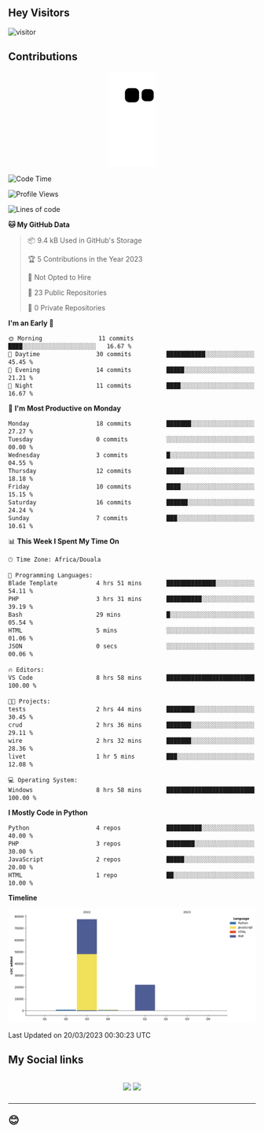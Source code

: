 ## Hey Visitors
![visitor](https://profile-counter.glitch.me/Fotsingboris/count.svg)

## Contributions
<p align="center">
  <img src="https://raw.githubusercontent.com/Fotsingboris/Fotsingboris/output/github-contribution-grid-snake.svg" />
</p>

<!--START_SECTION:waka-->
![Code Time](http://img.shields.io/badge/Code%20Time-190%20hrs%2059%20mins-blue)

![Profile Views](http://img.shields.io/badge/Profile%20Views-1-blue)

![Lines of code](https://img.shields.io/badge/From%20Hello%20World%20I%27ve%20Written-100.9%20thousand%20lines%20of%20code-blue)

**🐱 My GitHub Data** 

> 📦 9.4 kB Used in GitHub's Storage 
 > 
> 🏆 5 Contributions in the Year 2023
 > 
> 🚫 Not Opted to Hire
 > 
> 📜 23 Public Repositories 
 > 
> 🔑 0 Private Repositories 
 > 
**I'm an Early 🐤** 

```text
🌞 Morning                11 commits          ████░░░░░░░░░░░░░░░░░░░░░   16.67 % 
🌆 Daytime                30 commits          ███████████░░░░░░░░░░░░░░   45.45 % 
🌃 Evening                14 commits          █████░░░░░░░░░░░░░░░░░░░░   21.21 % 
🌙 Night                  11 commits          ████░░░░░░░░░░░░░░░░░░░░░   16.67 % 
```
📅 **I'm Most Productive on Monday** 

```text
Monday                   18 commits          ███████░░░░░░░░░░░░░░░░░░   27.27 % 
Tuesday                  0 commits           ░░░░░░░░░░░░░░░░░░░░░░░░░   00.00 % 
Wednesday                3 commits           █░░░░░░░░░░░░░░░░░░░░░░░░   04.55 % 
Thursday                 12 commits          █████░░░░░░░░░░░░░░░░░░░░   18.18 % 
Friday                   10 commits          ████░░░░░░░░░░░░░░░░░░░░░   15.15 % 
Saturday                 16 commits          ██████░░░░░░░░░░░░░░░░░░░   24.24 % 
Sunday                   7 commits           ███░░░░░░░░░░░░░░░░░░░░░░   10.61 % 
```


📊 **This Week I Spent My Time On** 

```text
🕑︎ Time Zone: Africa/Douala

💬 Programming Languages: 
Blade Template           4 hrs 51 mins       ██████████████░░░░░░░░░░░   54.11 % 
PHP                      3 hrs 31 mins       ██████████░░░░░░░░░░░░░░░   39.19 % 
Bash                     29 mins             █░░░░░░░░░░░░░░░░░░░░░░░░   05.54 % 
HTML                     5 mins              ░░░░░░░░░░░░░░░░░░░░░░░░░   01.06 % 
JSON                     0 secs              ░░░░░░░░░░░░░░░░░░░░░░░░░   00.06 % 

🔥 Editors: 
VS Code                  8 hrs 58 mins       █████████████████████████   100.00 % 

🐱‍💻 Projects: 
tests                    2 hrs 44 mins       ████████░░░░░░░░░░░░░░░░░   30.45 % 
crud                     2 hrs 36 mins       ███████░░░░░░░░░░░░░░░░░░   29.11 % 
wire                     2 hrs 32 mins       ███████░░░░░░░░░░░░░░░░░░   28.36 % 
livet                    1 hr 5 mins         ███░░░░░░░░░░░░░░░░░░░░░░   12.08 % 

💻 Operating System: 
Windows                  8 hrs 58 mins       █████████████████████████   100.00 % 
```

**I Mostly Code in Python** 

```text
Python                   4 repos             ██████████░░░░░░░░░░░░░░░   40.00 % 
PHP                      3 repos             ████████░░░░░░░░░░░░░░░░░   30.00 % 
JavaScript               2 repos             █████░░░░░░░░░░░░░░░░░░░░   20.00 % 
HTML                     1 repo              ██░░░░░░░░░░░░░░░░░░░░░░░   10.00 % 
```



**Timeline**

![Lines of Code chart](https://raw.githubusercontent.com/Fotsingboris/Fotsingboris/main/assets/bar_graph.png)


 Last Updated on 20/03/2023 00:30:23 UTC
<!--END_SECTION:waka-->

<h2>My Social links <h2>
<p align="center">
   <a href="https://linkedin.com/in/Fotsingboris-Mathieu"><img src="https://img.shields.io/badge/linkedin-%230077B5.svg?style=for-the-badge&logo=linkedin&logoColor=white"></a>
   <a href="https://instagram.com/Fotsingboris"><img src="https://img.shields.io/badge/instagram-%23E4405F.svg?style=for-the-badge&logo=Instagram&logoColor=white"></a>
  </p>
<hr>
😊
